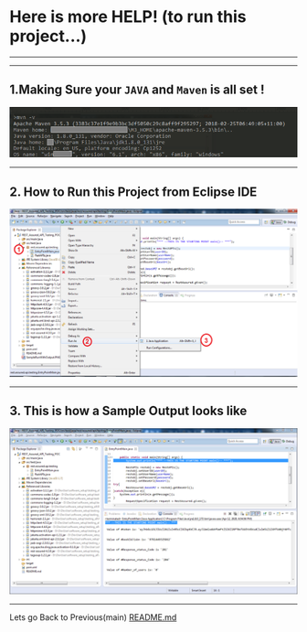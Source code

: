 # Here is more HELP! (to run this project...)
---
---
## 1.Making Sure your `JAVA` and `Maven` is all set !

![mvn_java_versions](mvn_java_versions.png)

---
## 2. How to Run this Project from Eclipse IDE

![mvn_java_versions](HowToRun_Framework.png)

---
## 3. This is how a Sample Output looks like

![mvn_java_versions](SampleRunWithOutput.png)

--- 

Lets go Back to Previous(main) [README.md]

[\\]: <> (This is a commented section and should not be visible in README file)
[README.md]: <./README.md>